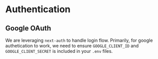 # Authentication

## Google OAuth

We are leveraging `next-auth` to handle login flow. Primarily, for google
authetication to work, we need to ensure `GOOGLE_CLIENT_ID` and
`GOOGLE_CLIENT_SECRET` is included in your `.env` files.
